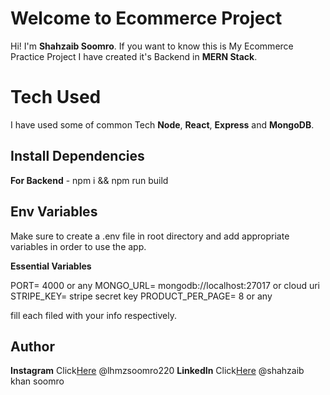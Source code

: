 ﻿# Welcome to Ecommerce Project

Hi! I'm  **Shahzaib Soomro**. If you want to know this is My Ecommerce Practice Project I have created it's Backend in **MERN Stack**.


# Tech Used 

I have used some of common Tech **Node**, **React**, **Express** and **MongoDB**.

## Install Dependencies

 **For Backend** - npm i && npm run build 

## Env Variables

Make sure to create a .env file in root directory and add appropriate variables in order to use the app.

**Essential Variables**

PORT= 4000 or any
MONGO_URL= mongodb://localhost:27017 or cloud uri
STRIPE_KEY= stripe secret key
PRODUCT_PER_PAGE= 8 or any

fill each filed with your info respectively.

## Author

 **Instagram** Click[Here](https://www.instagram.com/lhmzsoomro220?igsh=MWZtd2drbnVxazZsMw==) @lhmzsoomro220
 **LinkedIn** Click[Here](https://www.linkedin.com/in/shahzaib-khan-soomro-3b9316245?utm_source=share&utm_campaign=share_via&utm_content=profile&utm_medium=android_app) @shahzaib khan soomro

